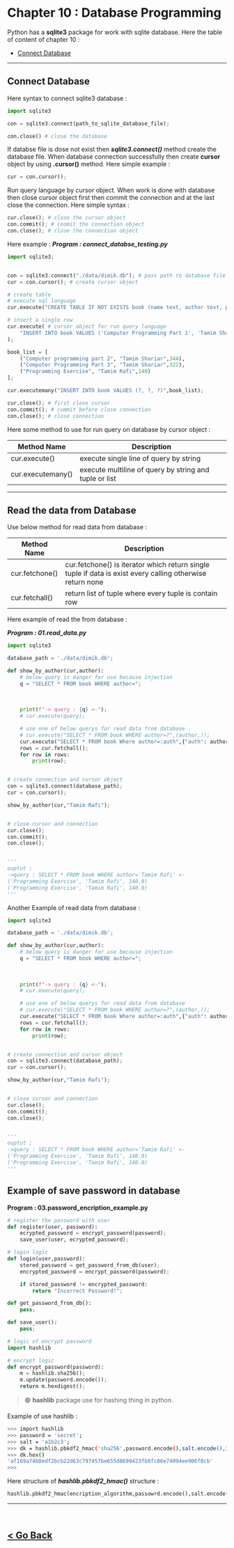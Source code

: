 Chapter 10 : Database Programming 
====================

Python has a **sqlite3** package for work with sqlite database.  Here the table of content of chapter 10 : 

- [Connect Database](#connect-database)


<hr />

## Connect Database

Here syntax to connect sqlite3 database : 

```py
import sqlite3

con = sqlite3.connect(path_to_sqlite_database_file);

con.close() # close the database
```

If databse file is dose not exist then ***sqlite3.connect()*** method create the database file. When database connection successfully then create **cursor** object by using **.cursor()** method. Here simple example : 

```py
cur = con.cursor();
```

Run query language by cursor object. When work is done with database then close cursor object first then commit the connection and at the last close the connection. Here simple syntax : 

```py
cur.close(); # close the cursor object
con.commit(); # coomit the connection object
con.close(); # close the connection object
```

Here example : 
***Program : connect_databse_testing.py***
```py
import sqlite3;


con = sqlite3.connect("./data/dimik.db"); # pass path to database file
cur = con.cursor(); # create cursor object

# create table
# execute sql language
cur.execute("CREATE TABLE IF NOT EXISTS book (name text, author text, price real)");

# insert a single row
cur.execute( # cursor object for run query language
    "INSERT INTO book VALUES ('Computer Programming Part 1', 'Tamim Shahriar',260)"
);

book_list = [
    ("Computer programming part 2", "Tamim Shariar",344),
    ("Computer Programming Part 3", "Tamim Shariar",322),
    ("Programming Exercise", "Tamim Rafi",140)
];

cur.executemany("INSERT INTO book VALUES (?, ?, ?)",book_list);

cur.close(); # first close cursor
con.commit(); # commit before close connection
con.close(); # close connection
```


Here some method to use for run query on database by cursor object : 

| Method Name        | Description                                                  |
|--------------------|--------------------------------------------------------------|
| cur.execute()      | execute single line of query by string                       |
| cur.executemany()  | execute multiline of query by string and tuple or list       |

<hr />

## Read the data from Database

Use below method for read data from database : 

| Method Name     | Description                                                   |
|-----------------|---------------------------------------------------------------|
| cur.fetchone()  | cur.fetchone() is iterator which return single tuple if data is exist every calling otherwise return none |
| cur.fetchall()  | return list of tuple where every tuple is contain row |

Here example of read the from database : 

***Program : 01.read_data.py***
```py
import sqlite3

database_path = './data/dimik.db';

def show_by_author(cur,author):
    # below query is danger for use because injection
    q = "SELECT * FROM book WHERE author=";
    
    
    
    print(f"-> query : {q} <-");
    # cur.execute(query);

    # use one of below querys for read data from database
    # cur.execute("SELECT * FROM book WHERE author=?",(author,));
    cur.execute("SELECT * FROM book Where author=:auth",{"auth": author});
    rows = cur.fetchall();
    for row in rows:
        print(row);


# create connection and cursor object
con = sqlite3.connect(database_path);
cur = con.cursor();

show_by_author(cur,"Tamim Rafi");


# close cursor and connection
cur.close();
con.commit();
con.close();


'''
ouptut ; 
->query : SELECT * FROM book WHERE author='Tamim Rafi' <-
('Programming Exercise', 'Tamim Rafi', 140.0)
('Programming Exercise', 'Tamim Rafi', 140.0)
'''
```

Another Example of read data from database : 
```py
import sqlite3

database_path = './data/dimik.db';

def show_by_author(cur,author):
    # below query is danger for use because injection
    q = "SELECT * FROM book WHERE author=";
    
    
    
    print(f"-> query : {q} <-");
    # cur.execute(query);

    # use one of below querys for read data from database
    # cur.execute("SELECT * FROM book WHERE author=?",(author,));
    cur.execute("SELECT * FROM book Where author=:auth",{"auth": author});
    rows = cur.fetchall();
    for row in rows:
        print(row);


# create connection and cursor object
con = sqlite3.connect(database_path);
cur = con.cursor();

show_by_author(cur,"Tamim Rafi");


# close cursor and connection
cur.close();
con.commit();
con.close();


'''
ouptut ; 
->query : SELECT * FROM book WHERE author='Tamim Rafi' <-
('Programming Exercise', 'Tamim Rafi', 140.0)
('Programming Exercise', 'Tamim Rafi', 140.0)
'''
```

## Example of save password in database
**Program : 03.password_encription_example.py**
```py
# register the password with user
def register(user, password):
    ecrypted_password = encrypt_password(password);
    save_user(user, ecrypted_password);

# login logic
def login(user,password):
    stored_password = get_password_from_db(user);
    encrypted_password = encrypt_password(password);

    if stored_password != encrypted_password:
        return "Incorrect Password!";

def get_password_from_db():
    pass;

def save_user():
    pass;

# logic of encrypt password
import hashlib

# encrypt logic
def encrypt_password(password):
    m = hashlib.sha256();
    m.update(password.encode());
    return m.hexdigest();
```

> 🟢 **hashlib** package use for hashing thing in python.

Example of use hashlib : 
```bash
>>> import hashlib
>>> password = 'secret';
>>> salt = 'a1b2c3';
>>> dk = hashlib.pbkdf2_hmac('sha256',password.encode(),salt.encode(),100000);
>>> dk.hex()
'af169a74b0edf2bcb22d63c797457be655d8699423fb8fc86e74094ee906f0cb'
>>> 
```

Here structure of ***hashlib.pbkdf2_hmac()*** structure : 
```py
hashlib.pbkdf2_hmac(encription_algorithm,passowrd.encode(),salt.encode(),how_many_time_encrypt);
```

<hr />
<br />

[< Go Back](./../part_4.md)
--------------------------